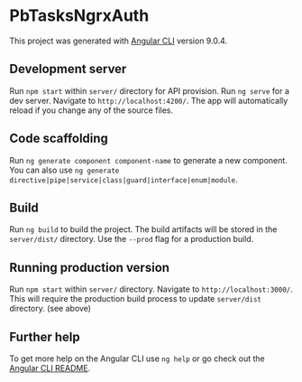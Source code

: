 # PbTasksNgrxAuth

This project was generated with [Angular CLI](https://github.com/angular/angular-cli) version 9.0.4.

## Development server

Run `npm start` within `server/` directory for API provision.
Run `ng serve` for a dev server. Navigate to `http://localhost:4200/`. The app will automatically reload if you change any of the source files.

## Code scaffolding

Run `ng generate component component-name` to generate a new component. You can also use `ng generate directive|pipe|service|class|guard|interface|enum|module`.

## Build

Run `ng build` to build the project. The build artifacts will be stored in the `server/dist/` directory. Use the `--prod` flag for a production build.

## Running production version

Run `npm start` within `server/` directory. Navigate to `http://localhost:3000/`.
This will require the production build process to update `server/dist` directory. (see above)

## Further help

To get more help on the Angular CLI use `ng help` or go check out the [Angular CLI README](https://github.com/angular/angular-cli/blob/master/README.md).
